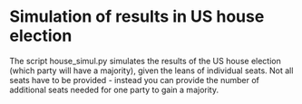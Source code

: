 Simulation of results in US house election
====

The script house_simul.py simulates the results of the US house election (which party will have a majority), given the leans of individual seats. 
Not all seats have to be provided - instead you can provide the number of additional seats needed for one party to gain a majority.

